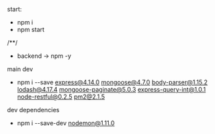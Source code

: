 start:
- npm i
- npm start

/**/

- backend -> npm -y

main dev
- npm i --save express@4.14.0 mongoose@4.7.0 body-parser@1.15.2 lodash@4.17.4 mongoose-paginate@5.0.3 express-query-int@1.0.1 node-restful@0.2.5 pm2@2.1.5

dev dependencies
- npm i --save-dev nodemon@1.11.0
